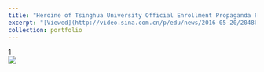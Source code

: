 ```yaml
---
title: "Heroine of Tsinghua University Official Enrollment Propaganda Film"
excerpt: "[Viewed](http://video.sina.com.cn/p/edu/news/2016-05-20/204865232883.html) by more than one million people on the premiere day (in Chinese)"
collection: portfolio
---
```


 1<br/><img src='/images/500x300.png'>

